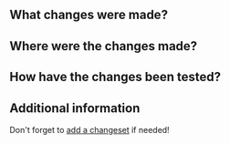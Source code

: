  <!--- ** Partial or incorrectly filled out PRs may be asked for more info.--->

## What changes were made?

## Where were the changes made?

<!--- Please add the appropriate label(s) --->
<!--- For example, for changes to the next-drupal-starter, select the next-drupal label--->

## How have the changes been tested?

## Additional information

<!--- Add any other context about the feature or fix here. --->

Don't forget to
[add a changeset](https://github.com/pantheon-systems/decoupled-kit-js#generating-a-changeset)
if needed!
